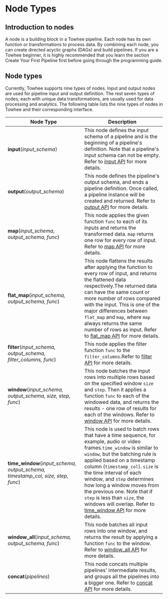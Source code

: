 # Node Types
## Introduction to nodes

A node is a building block in a Towhee pipeline. Each node has its own function or transformations to process data. By combining each node, you can create directed acyclic graphs (DAGs) and build pipelines. If you are a Towhee beginner, it is highly recommended that you learn the section Create Your First Pipeline first before going through the programming guide.
## Node types

Currently, Towhee supports nine types of nodes. Input and output nodes are used for pipeline input and output definition. The rest seven types of nodes, each with unique data transformations, are usually used for data processing and analytics. The following table lists the nine types of nodes in Towhee and their corresponding interface.

| **Node Type**                                                | **Description**                                              |
| ------------------------------------------------------------ | ------------------------------------------------------------ |
| **input**(*input_schema*）                                   | This node defines the input schema of a pipeline and is the beginning of a pipeline's definition. Note that a pipeline's input schema can not be empty. Refer to [input API](/05-API%20Reference/01-Pipeline%20API/01-input.md) for more details. |
| **output**(*output_schema*)                                  | This node defines the pipeline's output schema, and ends a pipeline definition. Once called, a pipeline instance will be created and returned. Refer to [output API](/05-API%20Reference/01-Pipeline%20API/02-output.md) for more details. |
| **map**(*input_schema, output_schema, func*)                 | This node applies the given function `func` to each of its inputs and returns the transformed data. `map` returns one row for every row of input. Refer to [map API](/05-API%20Reference/01-Pipeline%20API/03-map.md) for more details. |
| **flat_map**(*input_schema, output_schema, func*)           | This node flattens the results after applying the function to every row of input, and returns the flattened data respectively.The returned data can have the same count or more number of rows compared with the input. This is one of the major differences between `flat_map` and `map`, where `map` always returns the same number of rows as input. Refer to [flat_map API](/05-API%20Reference/01-Pipeline%20API/04-flat-map.md) for more details. |
| **filter**(*input_schema, output_schema, filter_columns, func*) | This node applies the filter function `func` to the `filter_columns`.Refer to [filter API](/05-API%20Reference/01-Pipeline%20API/05-filter.md) for more details. |
| **window**(*input_schema, output_schema, size, step, func*)  | This node batches the input rows into multiple rows based on the specified window `size` and `step`. Then it applies a function `func` to each of the windowed data, and returns the results - one row of results for each of the windows. Refer to [window API](/05-API%20Reference/01-Pipeline%20API/06-window.md) for more details. |
| **time_window**(*input_schema, output_schema, timestamp_col, size, step, func*) | This node is used to batch rows that have a time sequence, for example, audio or video frames.`time_window` is similar to `window`, but the batching rule is applied based on a timestamp column (`timestamp_col`). `size` is the time interval of each window, and `step` determines how long a window moves from the previous one. Note that if `step` is less than `size`, the windows will overlap. Refer to [time_window API](/05-API%20Reference/01-Pipeline%20API/07-time-window.md) for more details. |
| **window_all**(*input_schema, output_schema, func*)        | This node batches all input rows into one window, and returns the result by applying a function `func` to the window. Refer to [window_all API](/05-API%20Reference/01-Pipeline%20API/08-window-all.md) for more details. |
| **concat**(*pipelines*)                                      | This node concats multiple pipelines' intermediate results, and groups all the pipelines into a bigger one. Refer to [concat API](/05-API%20Reference/01-Pipeline%20API/09-concat.md) for more details. |
